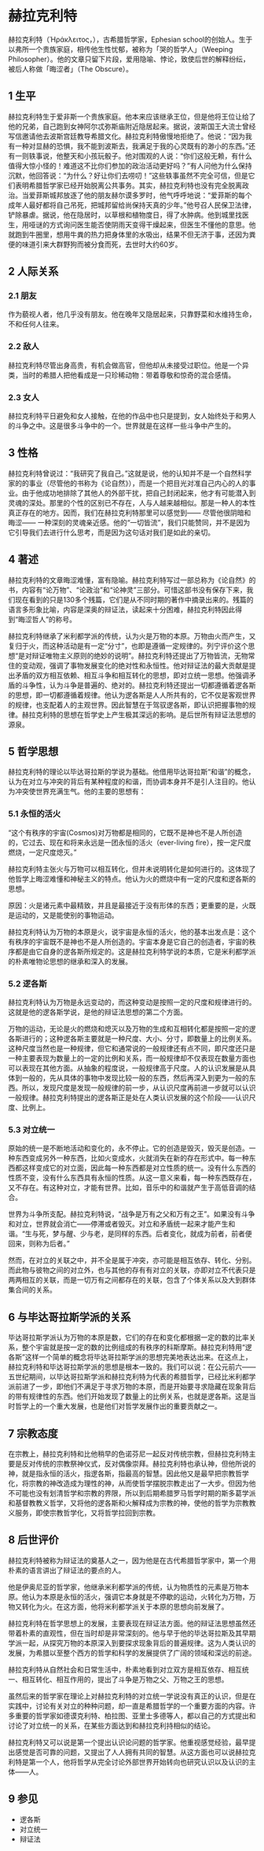 # 赫拉克利特

 



赫拉克利特（Ἡράκλειτος，），古希腊哲学家，Ephesian school的创始人。生于以弗所一个贵族家庭，相传他生性忧郁，被称为「哭的哲学人」（Weeping Philosopher）。他的文章只留下片段，爱用隐喻、悖论，致使后世的解释纷纭，被后人称做「晦涩者」（The Obscure）。



## 1 生平

赫拉克利特生于爱非斯一个贵族家庭。他本来应该继承王位，但是他将王位让给了他的兄弟，自己跑到女神阿尔忒弥斯庙附近隐居起来。据说，波斯国王大流士曾经写信邀请他去波斯宫廷教导希腊文化。赫拉克利特傲慢地拒绝了。他说：“因为我有一种对显赫的恐惧，我不能到波斯去，我满足于我的心灵既有的渺小的东西。”还有一则轶事说，他整天和小孩玩骰子。他对围观的人说：“你们这般无赖，有什么值得大惊小怪的！难道这不比你们参加的政治活动更好吗？”有人问他为什么保持沉默，他回答说：“为什么？好让你们去唠叨！”这些轶事虽然不完全可信，但是它们表明希腊哲学家已经开始脱离公共事务。其实，赫拉克利特也没有完全脱离政治。当爱菲斯城邦放逐了他的朋友赫尔谟多罗时，他气呼呼地说：“爱菲斯的每个成年人最好都将自己吊死，把城邦留给尚保持天真的少年。”他号召人民保卫法律，铲除暴虐。据说，他在隐居时，以草根和植物度日，得了水肿病。他到城里找医生，用哑谜的方式询问医生能否使阴雨天变得干燥起来，但医生不懂他的意思。他就跑到牛圈里，想用牛粪的热力把身体里的水吸出，结果不但无济于事，还因为粪便的味道引来大群野狗而被分食而死，去世时大约60岁。



## 2 人际关系



### 2.1 朋友

作为藐视人者，他几乎没有朋友。他在晚年又隐居起来，只靠野菜和水维持生命，不和任何人往来。



### 2.2 敌人

赫拉克利特尽管出身高贵，有机会做高官，但他却从未接受过职位。他是一个异类，当时的希腊人把他看成是一只珍稀动物：带着尊敬和惊奇的混合感情。



### 2.3 女人

赫拉克利特平日避免和女人接触，在他的作品中也只是提到，女人始终处于和男人的斗争之中。这是很多斗争中的一个。世界就是在这样一些斗争中产生的。



## 3 性格

赫拉克利特曾说过：“我研究了我自己。”这就是说，他的认知并不是一个自然科学家的的事业（尽管他的书称为《论自然》），而是一个把目光对准自己内心的人的事业。由于他成功地排除了其他人的外部干扰，把自己封闭起来，他才有可能潜入到灵魂的深处。那里的个性的区别已不存在，人与人越来越相似。那是一种人的本性真正存在的地方。因而，我们在赫拉克利特那里可以感觉到—— 尽管他很阴暗和晦涩—— 一种深刻的灵魂亲近感。他的“一切皆流”，我们只能赞同，并不是因为它引导我们去进行什么思考，而是因为这句话对我们是如此的亲切。



## 4 著述

赫拉克利特的文章晦涩难懂，富有隐喻。赫拉克利特写过一部总称为《论自然》的书，内容有“论万物”、“论政治”和“论神灵”三部分。可惜这部书没有保存下来，我们现在看到的只是130多个残篇，它们是从不同时期的著作中摘录出来的。残篇的语言多形象比喻，内容是深奥的辩证法，读起来十分困难，赫拉克利特因此得到“晦涩哲人”的称号。

赫拉克利特继承了米利都学派的传统，认为火是万物的本原。万物由火而产生，又复归于火，而这种活动是有一定“分寸”，也即是遵循一定规律的。列宁评价这个思想“是对辩证唯物主义原则的绝妙的说明”。赫拉克利特还提出了万物皆流，无物常住的变动观，强调了事物发展变化的绝对性和永恒性。他对辩证法的最大贡献是提出矛盾的双方相互依赖、相互斗争和相互转化的思想，即对立统一思想。他强调矛盾的斗争性，认为斗争是普遍的、绝对的。赫拉克利特还提出一切都遵循着逻各斯的思想，即一切都遵循着规律。他认为逻各斯是人人所共有的，它不仅是客观世界的规律，也支配着人的主观世界。因此智慧在于驾驭逻各斯，即认识把握事物的规律。赫拉克利特的思想在哲学史上产生极其深远的影响。是后世所有辩证法思想的源泉。



## 5 哲学思想

赫拉克利特的理论以毕达哥拉斯的学说为基础。他借用毕达哥拉斯“和谐”的概念，认为在对立与冲突的背后有某种程度的和谐，而协调本身并不是引人注目的。他认为冲突使世界充满生气。他的主要的思想有：



### 5.1 永恒的活火

“这个有秩序的宇宙(Cosmos)对万物都是相同的，它既不是神也不是人所创造的，它过去、现在和将来永远是一团永恒的活火（ever-living fire），按一定尺度燃烧，一定尺度熄灭。”

赫拉克利特主张火与万物可以相互转化，但并未说明转化是如何进行的。这体现了他哲学上晦涩难懂和神秘主义的特点。他认为火的燃烧中有一定的尺度和逻各斯的思想。

原因：火是诸元素中最精致，并且是最接近于没有形体的东西；更重要的是，火既是运动的，又是能使别的事物运动。

赫拉克利特认为万物的本原是火，说宇宙是永恒的活火，他的基本出发点是：这个有秩序的宇宙既不是神也不是人所创造的。宇宙本身是它自己的创造者，宇宙的秩序都是由它自身的逻各斯所规定的。这是赫拉克利特学说的本质，它是米利都学派的朴素唯物论思想的继承和深入的发展。



### 5.2 逻各斯

赫拉克利特认为万物是永远变动的，而这种变动是按照一定的尺度和规律进行的。这就是他的逻各斯学说，是他的辩证法思想的第二个方面。

万物的运动，无论是火的燃烧和熄灭以及万物的生成和互相转化都是按照一定的逻各斯进行的；这种逻各斯主要就是一种尺度、大小、分寸，即数量上的比例关系。这种尺度当然也是一种规律，但它和通常说的一般规律还有点不同，即尺度还只是一种主要表现为数量上的一定的比例和关系，而一般规律却不仅表现在数量方面也可以表现在其他方面。从抽象的程度说，一般规律高于尺度。人的认识发展是从具体到一般的，先从具体的事物中发现比较一般的东西，然后再深入到更为一般的东西。所以，发现尺度是发现一般规律的前一步，从认识尺度再前进一步就可以认识一般规律。赫拉克利特提出的逻各斯正是处在人类认识发展的这个阶段——认识尺度、比例上。



### 5.3 对立统一

原始的统一是不断地活动和变化的，永不停止。它的创造是毁灭，毁灭是创造。一种东西变成另外一种东西，比如火变成水，火就消失在新的存在形式中。每一种东西都这样变成它的对立面，因此每一种东西都是对立性质的统一。没有什么东西的性质不变，没有什么东西具有永恒的性质。从这一意义来看，每一种东西既存在，又不存在。有这种对立，才能有世界。比如，音乐中的和谐就产生于高低音调的结合。

世界为斗争所支配。赫拉克利特说，“战争是万有之父和万有之王”。如果没有斗争和对立，世界就会消亡——停滞或者毁灭。对立和矛盾统一起来才能产生和谐。“生与死，梦与醒、少与老，是同样的东西。后者变化，就成为前者，前者便回来，则称为后者。”

然而，在对立的关联之中，并不全是属于冲突，亦可能是相互依存、转化、分别。　而此物与彼物之间的对立外，也与其他的存有有对立的关联，亦即对立不代表只是两两相互的关联，而是一切万有之间都存在的关联，包含了个体关系以及大到群体集合间的关系。



## 6 与毕达哥拉斯学派的关系

毕达哥拉斯学派认为万物的本原是数，它们的存在和变化都根据一定的数的比率关系，整个宇宙就是按一定的数的比例组成的有秩序的科斯摩斯。赫拉克利特用“逻各斯”这样一个简单的概念将毕达哥拉斯学派的思想完美地表达出来。在这点上，赫拉克利特和毕达哥拉斯学派的思想是根本一致的。我们可以说：在公元前六——五世纪期间，以毕达哥拉斯学派和赫拉克利特为代表的希腊哲学，已经比米利都学派前进了一步，即他们不满足于寻求万物的本原，而是开始要寻求隐藏在现象背后的带有规律性的东西。他们开始发现了数量上的比例关系，也就是逻各斯。这是当时哲学上的一个重大发展，也是他们对哲学发展作出的重要贡献之一。



## 7 宗教态度

在宗教上，赫拉克利特和比他稍早的色诺芬尼一起反对传统宗教，但赫拉克利特主要是反对传统的宗教祭神仪式，反对偶像崇拜。赫拉克利特也承认神，但他所说的神，就是指永恒的活火，指逻各斯，指最高的智慧。因此他又是最早把宗教哲学化，将宗教的神改造成为理性的神，从而使哲学摆脱宗教走出了一大步。但因为他不可能也没有划清哲学和宗教的界限，所以到后期希腊罗马哲学时期的斯多葛学派和基督教教义哲学，又将他的逻各斯和火解释成为宗教的神，使他的哲学为宗教教义服务，即使宗教哲学化，又将哲学拉回到宗教。



## 8 后世评价

赫拉克利特被称为辩证法的奠基人之一，因为他是在古代希腊哲学家中，第一个用朴素的语言讲出了辩证法的要点的人。

他是伊奥尼亚的哲学家，他继承米利都学派的传统，认为物质性的元素是万物本原。他认为本原是永恒的活火，强调它本身就是不停歇的运动，火转化为万物，万物又转化为火。在这方面，他将米利都学派关于本原的思想向前发展了。

赫拉克利特在哲学思想上的发展，主要表现在辩证法方面。他的辩证法思想虽然还带着朴素的直观性，但在当时却是非常深刻的。他与早于他的毕达哥拉斯及其早期学派一起，从探究万物的本原深入到要探求现象背后的普遍规律。这为人类认识的发展，为希腊以至整个西方的哲学和科学的发展提供了广阔的领域和深远的前途。

赫拉克利特从自然社会和日常生活中，朴素地看到对立双方是相互依存、相互统一、相互转化、相互作用的，提出了斗争是万物之父、万物之王的思想。

虽然后来的哲学家在理论上对赫拉克利特的对立统一学说没有真正的认识，但是在实践中，讨论有关对立的种种问题，却一直是希腊哲学的一个重要方面的内容。许多重要的哲学家如德谟克利特、柏拉图、亚里士多德等人，都以自己的方式提出和讨论了对立统一的关系，在某些方面达到和赫拉克利持相似的结论。

赫拉克利特又可以说是第一个提出认识论问题的哲学家。他重视感觉经验，最早提出感觉是否可靠的问题，又提出了人人拥有共同的智慧。从这方面也可以说赫拉克利特是第一个人，他将哲学从完全讨论外部世界开始转向也研究认识以及认识的主体——人。



## 9 参见

* 逻各斯
* 对立统一
* 辩证法



